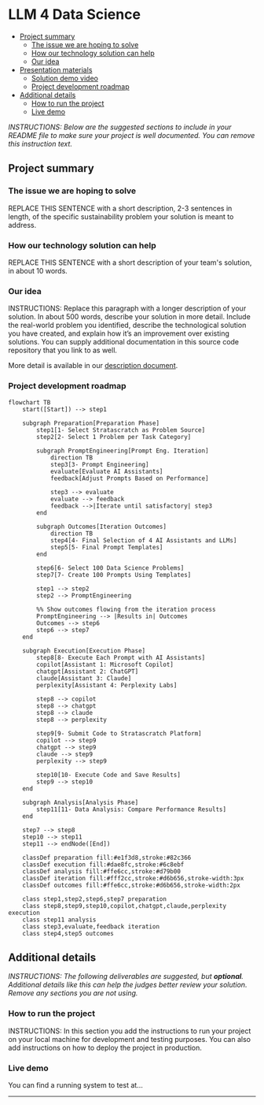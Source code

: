 # LLM 4 Data Science

- [Project summary](#project-summary)
  - [The issue we are hoping to solve](#the-issue-we-are-hoping-to-solve)
  - [How our technology solution can help](#how-our-technology-solution-can-help)
  - [Our idea](#our-idea)
- [Presentation materials](#presentation-materials)
  - [Solution demo video](#solution-demo-video)
  - [Project development roadmap](#project-development-roadmap)
- [Additional details](#additional-details)
  - [How to run the project](#how-to-run-the-project)
  - [Live demo](#live-demo)

_INSTRUCTIONS: Below are the suggested sections to include in your README file to make sure your project is well documented. You can remove this instruction text._

## Project summary

### The issue we are hoping to solve

REPLACE THIS SENTENCE with a short description, 2-3 sentences in length, of the specific sustainability problem your solution is meant to address.

### How our technology solution can help

REPLACE THIS SENTENCE with a short description of your team's solution, in about 10 words.

### Our idea

INSTRUCTIONS: Replace this paragraph with a longer description of your solution. In about 500 words, describe your solution in more detail. Include the real-world problem you identified, describe the technological solution you have created, and explain how it’s an improvement over existing solutions. You can supply additional documentation in this source code repository that you link to as well.

More detail is available in our [description document](./docs/DESCRIPTION.md).


### Project development roadmap

```mermaid
flowchart TB
    start([Start]) --> step1

    subgraph Preparation[Preparation Phase]
        step1[1- Select Stratascratch as Problem Source]
        step2[2- Select 1 Problem per Task Category]
        
        subgraph PromptEngineering[Prompt Eng. Iteration]
            direction TB
            step3[3- Prompt Engineering]
            evaluate[Evaluate AI Assistants]
            feedback[Adjust Prompts Based on Performance]
            
            step3 --> evaluate
            evaluate --> feedback
            feedback -->|Iterate until satisfactory| step3
        end

        subgraph Outcomes[Iteration Outcomes]
            direction TB
            step4[4- Final Selection of 4 AI Assistants and LLMs]
            step5[5- Final Prompt Templates]
        end

        step6[6- Select 100 Data Science Problems]
        step7[7- Create 100 Prompts Using Templates]

        step1 --> step2
        step2 --> PromptEngineering
        
        %% Show outcomes flowing from the iteration process
        PromptEngineering --> |Results in| Outcomes
        Outcomes --> step6
        step6 --> step7
    end

    subgraph Execution[Execution Phase]
        step8[8- Execute Each Prompt with AI Assistants]
        copilot[Assistant 1: Microsoft Copilot]
        chatgpt[Assistant 2: ChatGPT]
        claude[Assistant 3: Claude]
        perplexity[Assistant 4: Perplexity Labs]
        
        step8 --> copilot
        step8 --> chatgpt
        step8 --> claude
        step8 --> perplexity
        
        step9[9- Submit Code to Stratascratch Platform]
        copilot --> step9
        chatgpt --> step9
        claude --> step9
        perplexity --> step9
        
        step10[10- Execute Code and Save Results]
        step9 --> step10
    end

    subgraph Analysis[Analysis Phase]
        step11[11- Data Analysis: Compare Performance Results]
    end

    step7 --> step8
    step10 --> step11
    step11 --> endNode([End])

    classDef preparation fill:#e1f3d8,stroke:#82c366
    classDef execution fill:#dae8fc,stroke:#6c8ebf
    classDef analysis fill:#ffe6cc,stroke:#d79b00
    classDef iteration fill:#fff2cc,stroke:#d6b656,stroke-width:3px
    classDef outcomes fill:#ffe6cc,stroke:#d6b656,stroke-width:2px
    
    class step1,step2,step6,step7 preparation
    class step8,step9,step10,copilot,chatgpt,claude,perplexity execution
    class step11 analysis
    class step3,evaluate,feedback iteration
    class step4,step5 outcomes
```


## Additional details

_INSTRUCTIONS: The following deliverables are suggested, but **optional**. Additional details like this can help the judges better review your solution. Remove any sections you are not using._

### How to run the project

INSTRUCTIONS: In this section you add the instructions to run your project on your local machine for development and testing purposes. You can also add instructions on how to deploy the project in production.

### Live demo

You can find a running system to test at...


---
